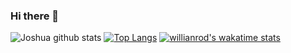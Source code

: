 ### Hi there 👋





![Joshua github stats](https://github-readme-stats.vercel.app/api?username=yoyogold-a11&show_icons=true&theme=radical)
[![Top Langs](https://github-readme-stats.vercel.app/api/top-langs/?username=yoyogold-a11&layout=compact)](https://github.com/anuraghazra/github-readme-stats)
[![willianrod's wakatime stats](https://github-readme-stats.vercel.app/api/wakatime?username=yoyogold-a11)](https://github.com/anuraghazra/github-readme-stats)
